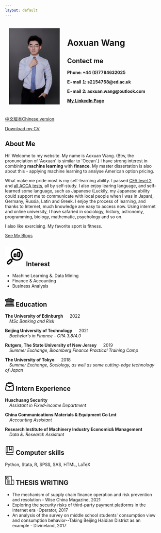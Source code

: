 ```yaml
---
layout: default
---
```


<html lang="en">
<head>
<title> Aoxuan Wang's Home Page </title>
<meta name="author" content="Aoxouan Wang">
</head>


<table  style="width:100%;border:none;border-spacing:0px;border-collapse:separate;margin-right:auto;margin-left:auto;cellspacing=0;border-left: none;border-right: none;" ><tbody>
  <tr style="padding:0px">
    <td style="padding:2.5%;width:38.2%;vertical-align:middle;border:none">
    <img src=".\myphoto.jpg" width="100%">      
    </td>
    <td style="padding:2.5%;width:61.8%;vertical-align:middle;border:none">
      <h1 style="border:none">Aoxuan Wang</h1>
      <h2 style="border:none">Contect me</h2>
      <p><b>Phone: +44 (0)7784632025 </b></p>
      <p><b>E-mail 1: s2154758@ed.ac.uk</b></p>
      <p><b>E-mail 2: aoxuan.wang@outlook.com</b></p>
      <p><b><a href="https://linkedin.com/in/aoxuan-wang-5a74441b9/">My LinkedIn Page</a></b></p>
    </td>
  </tr>
</tbody></table>
</html>

[中文版本Chinese version](./chineseversion.md)

[Download my CV](./CV_Aoxuan%20WANG%20.pdf)

## About Me

Hi! Welcome to my website. My name is Aoxuan Wang.  (Btw, the pronunciation of 'Aoxuan' is similar to 'Ocean'.) I have strong interest in combining <b>machine learning</b> with <b>finance</b>. My master dissertation is also about this - applying machine learning to analyse American option pricing.

What make me pride most is my self-learning ability. I passed [CFA level 2](https://basno.com/trteno4e) and [all ACCA tests](./ACCA%20Certificate.pdf), all by self-study. I also enjoy learing language, and self-learned some language, such as Japanese (Luckily, my Japanese ability could support me to communicate with local people when I was in Japan), Germany, Russia, Latin and Greek. I enjoy the process of learning, and thanks to Internet, much knowledge are easy to access now. Using internet and online university, I have safaried in sociology, history, astronomy, programming, biology, mathematic, psychology and so on.

I also like exercising. My favorite sport is fitness.

[See My Blogs](./Blog/blog.md)

## ![alt interesting](./icons/research1.svg)  Interest
- Machine Learning &. Data Mining
- Finance & Accounting
- Business Analysis


## <img width="30px" src="./icons/university.svg"> Education

**The University of Edinburgh**   &emsp;  2022
<br />&emsp;_MSc Banking and Risk_

**Beijing University of Technology**   &emsp;   2021
<br />&emsp;_Bachelor's in Finance - GPA 3.8/4.0_

**Rutgers, The State University of New Jersey**   &emsp;  2019
<br />&emsp;_Summer Exchange, Bloomberg Finance Practical Training Camp_

**The University of Tokyo**   &emsp;   2018
<br />&emsp;_Summer Exchange, Sociology, as well as some cutting-edge technology of Japan_


## <img width="30px" src="./icons/experience.svg"> Intern Experience
**Huachuang Security**
<br />&emsp;_Assistant in Fixed-income Department_

**China Communications Materials & Equipment Co Lmt**
<br />&emsp;_Accounting Assistant_

**Research Institute of Machinery Industry Economic& Management**
<br />&emsp;_Data &. Research Assistant_

## <img width="30px" src="./icons/skill.svg"> Computer skills
Python, Stata, R, SPSS, SAS, HTML, LaTeX

## <img width="30px" src="./icons/news.svg"> THESIS WRITING
- The mechanism of supply chain finance operation and risk prevention and resolution - Wise China Magazine, 2021
- Exploring the security risks of third-party payment platforms in the Internet era -Operator, 2017
- An analysis of the survey on middle school students' consumption view and consumption behavior--Taking Beijing Haidian District as an example - Divineland, 2017

